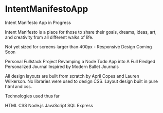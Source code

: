 # IntentManifestoApp
Intent Manifesto App in Progress

Intent Manifesto is a place for those to share their goals, dreams, ideas, art, and creativity from all different walks of life.

Not yet sized for screens larger than 400px - Responsive Design Coming Soon

Personal Fullstack Project Revamping a Node Todo App into A Full Fledged Personalized Journal
Inspired by Modern Bullet Journals

All design layouts are built from scratch by April Copes and Lauren Wilkerson. No libraries were used to design CSS. 
Layout design built in pure html and css.

Technologies used thus far

HTML
CSS
Node.js
JavaScript
SQL
Express
